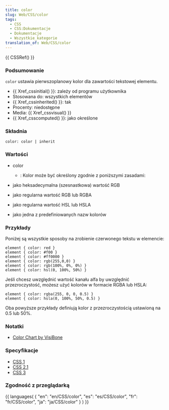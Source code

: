 ```yaml
---
title: color
slug: Web/CSS/color
tags:
  - CSS
  - CSS:Dokumentacje
  - Dokumentacje
  - Wszystkie_kategorie
translation_of: Web/CSS/color
---
```

{{ CSSRef() }}

### Podsumowanie

`color` ustawia pierwszoplanowy kolor dla zawartości tekstowej elementu.

- {{ Xref_cssinitial() }}: zależy od programu użytkownika
- Stosowana do: wszystkich elementów
- {{ Xref_cssinherited() }}: tak
- Procenty: niedostępne
- Media: {{ Xref_cssvisual() }}
- {{ Xref_csscomputed() }}: jako określone

### Składnia

    color: color | inherit

### Wartości

- color
  - : Kolor może być określony zgodnie z poniższymi zasadami:

- jako heksadecymalna (szesnastkowa) wartość RGB
- jako regularna wartość RGB lub RGBA
- jako regularna wartość HSL lub HSLA
- jako jedna z predefiniowanych nazw kolorów

### Przykłady

Poniżej są wszystkie sposoby na zrobienie czerwonego tekstu w elemencie:

    element { color: red }
    element { color: #f00 }
    element { color: #ff0000 }
    element { color: rgb(255,0,0) }
    element { color: rgb(100%, 0%, 0%) }
    element { color: hsl(0, 100%, 50%) }

Jeśli chcesz uwzględnić wartość kanału alfa by uwzględnić przezroczystość, możesz użyć kolorów w formacie RGBA lub HSLA:

    element { color: rgba(255, 0, 0, 0.5) }
    element { color: hsla(0, 100%, 50%, 0.5) }

Oba powyższe przykłady definiują kolor z przezroczystością ustawioną na 0.5 lub 50%.

### Notatki

- [Color Chart by VisiBone](http://html-color-codes.com/)

### Specyfikacje

- [CSS 1](http://www.w3.org/TR/CSS1#color)
- [CSS 2.1](http://www.w3.org/TR/CSS21/colors.html)
- [CSS 3](http://www.w3.org/TR/2003/CR-css3-color-20030514/#color)

### Zgodność z przeglądarką

{{ languages( { "en": "en/CSS/color", "es": "es/CSS/color", "fr": "fr/CSS/color", "ja": "ja/CSS/color" } ) }}
